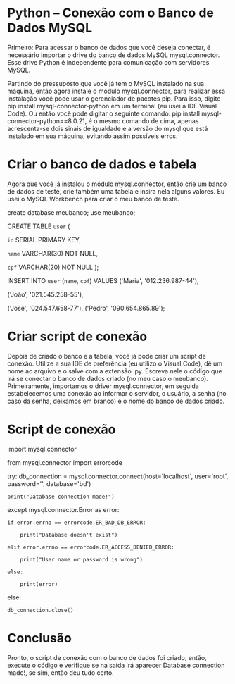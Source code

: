 # Python – Conexão com o Banco de Dados MySQL

Primeiro: Para acessar o banco de dados que você deseja conectar, é necessário importar o drive do banco de dados MySQL mysql.connector. Esse drive Python é independente para comunicação com servidores MySQL. 

Partindo do pressuposto que você já tem o MySQL instalado na sua máquina, então agora instale o módulo mysql.connector, para realizar essa instalação você pode usar o gerenciador de pacotes pip. Para isso, digite pip install mysql-connector-python em um terminal (eu usei a IDE Visual Code). Ou então você pode digitar o seguinte comando:  pip install mysql-connector-python==8.0.21, é o mesmo comando de cima, apenas acrescenta-se dois sinais de igualdade e a versão do mysql que está instalado em sua máquina, evitando assim possíveis erros. 

# Criar o banco de dados e tabela
 
Agora que você já instalou o módulo mysql.connector, então crie um banco de dados de teste, crie também uma tabela e insira nela alguns valores. Eu usei o MySQL Workbench para criar o meu banco de teste. 

create database meubanco;
use meubanco;

CREATE TABLE `user` (

  `id` SERIAL PRIMARY KEY,
  
  `name` VARCHAR(30) NOT NULL,
  
  `cpf` VARCHAR(20) NOT NULL );
  
INSERT INTO `user` (`name`, `cpf`) VALUES ('Maria', '012.236.987-44'), 

('João', '021.545.258-55'),

('José', '024.547.658-77'), ('Pedro', '090.654.865.89');

 # Criar script de conexão

Depois de criado o banco e a tabela, você já pode criar um script de conexão. Utilize a sua IDE de preferência (eu utilizo o Visual Code), dê um nome ao arquivo e o salve com a extensão .py. Escreva nele o código que irá se conectar o banco de dados criado (no meu caso o meubanco). Primeiramente, importamos o driver mysql.connector, em seguida estabelecemos uma conexão ao informar o servidor, o usuário, a senha (no caso da senha, deixamos em branco) e o nome do banco de dados criado. 

# Script de conexão

import mysql.connector

from mysql.connector import errorcode

try:
	db_connection = mysql.connector.connect(host='localhost', user='root', password='', database='bd')
	
	print("Database connection made!")

except mysql.connector.Error as error:
	
	if error.errno == errorcode.ER_BAD_DB_ERROR:
	
		print("Database doesn't exist")
		
	elif error.errno == errorcode.ER_ACCESS_DENIED_ERROR:
	
		print("User name or password is wrong")
		
	else:
	
		print(error)
		
else:
	
	db_connection.close()

# Conclusão

Pronto, o script de conexão com o banco de dados foi criado, então, execute o código e verifique se na saída irá aparecer Database connection made!, se sim, então deu tudo certo. 
